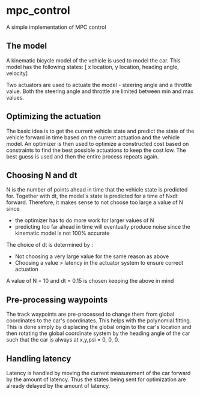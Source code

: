 # mpc_control
A simple implementation of MPC control 

## The model
A kinematic bicycle model of the vehicle is used to model the car. This model has the following states:
[ x location, y location, heading angle, velocity] 

Two actuators are used to actuate the model - steering angle and a throttle value. Both the steering angle and throttle are limited between min and max values. 

## Optimizing the actuation
The basic idea is to get the current vehicle state and predict the state of the vehicle forward in time based on the current actuation and the vehicle model. An optimizer is then used to optimize a constructed cost based on constraints to find the best possible actuations to keep the cost low. The best guess is used and then the entire process repeats again.

## Choosing N and dt
N is the number of points ahead in time that the vehicle state is predicted for. Together with dt, the model's state is predicted for a time of Nxdt forward. Therefore, it makes sense to not choose too large a value of N since 
* the optimizer has to do more work for larger values of N 
* predicting too far ahead in time will eventually produce noise since the kinematic model is not 100% accurate

The choice of dt is determined by :
* Not choosing a very large value for the same reason as above
* Choosing a value > latency in the actuator system to ensure correct actuation

A value of N = 10 and dt = 0.15 is chosen keeping the above in mind

## Pre-processing waypoints
The track waypoints are pre-processed to change them from global coordinates to the car's coordinates. This helps with the polynomial fitting. This is done simply by displacing the global origin to the car's location and then rotating the global coordinate system by the heading angle of the car such that the car is always at x,y,psi = 0, 0, 0. 

## Handling latency
Latency is handled by moving the current measurement of the car forward by the amount of latency. Thus the states being sent for optimization are already delayed by the amount of latency. 

